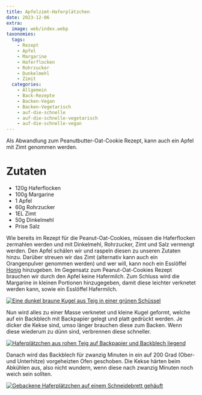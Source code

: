 ```yaml
---
title: Apfelzimt-Haferplätzchen
date: 2023-12-06
extra:
  image: web/index.webp
taxonomies:
  tags:
    - Rezept
    - Apfel
    - Margarine
    - Haferflocken
    - Rohrzucker
    - Dunkelmehl
    - Zimit
  categories:
    - Allgemein
    - Back-Rezepte
    - Backen-Vegan
    - Backen-Vegetarisch
    - auf-die-schnelle
    - auf-die-schnelle-vegetarisch
    - auf-die-schnelle-vegan
---
```


Als Abwandlung zum Peanutbutter-Oat-Cookie Rezept, kann auch ein Apfel mit Zimt genommen werden. 

<!-- more -->
# Zutaten
* 120g Haferflocken
* 100g Margarine
* 1 Apfel
* 60g Rohrzucker
* 1EL Zimt
* 50g Dinkelmehl
* Prise Salz

Wie bereits im Rezept für die Peanut-Oat-Cookies, müssen die Haferflocken zermahlen werden und mit Dinkelmehl, Rohrzucker, Zimt und Salz vermengt werden.
Den Apfel schälen wir und raspeln diesen zu unseren Zutaten hinzu. Darüber streuen wir das Zimt (alternativ kann auch ein Orangenpulver genommen werden) und wer will, kann noch ein Esslöffel [Honig](/articles/loewenzahn-sirup-2019-04-22/) hinzugeben. Im Gegensatz zum Peanut-Oat-Cookies Rezept brauchen wir durch den Apfel keine Hafermilch.
Zum Schluss wird die Margarine in kleinen Portionen hinzugegeben, damit diese leichter verknetet werden kann, sowie ein Esslöffel Hafermilch.

[![Eine dunkel braune Kugel aus Teig in einer grünen Schüssel](web/IMG_20231219_134818~2-thumb.webp)](web/IMG_20231219_134818~2.webp)

Nun wird alles zu einer Masse verknetet und kleine Kugel geformt, welche auf ein Backblech mit Backpapier gelegt und platt gedrückt werden. Je dicker die Kekse sind, umso länger brauchen diese zum Backen. Wenn diese wiederum zu dünn sind, verbrennen diese schneller.

[![Haferplätzchen aus rohen Teig auf Backpapier und Backblech liegend](web/IMG_20231219_140014~2-thumb.webp)](web/IMG_20231219_140014~2.webp)

Danach wird das Backblech für zwanzig Minuten in ein auf 200 Grad (Ober- und Unterhitze) vorgeheizten Ofen geschoben. Die Kekse härten beim Abkühlen aus, also nicht wundern, wenn diese nach zwanzig Minuten noch weich sein sollten.

[![Gebackene Haferplätzchen auf einem Schneidebrett gehäuft](web/IMG_20231219_150203-thumb.webp)](web/IMG_20231219_150203.webp)
